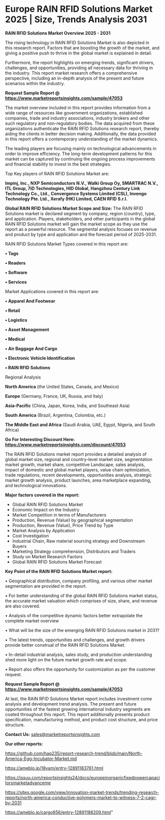 # Europe RAIN RFID Solutions Market 2025 | Size, Trends Analysis 2031

<Strong> RAIN RFID Solutions Market Overview 2025 - 2031</strong>

The rising technology in RAIN RFID Solutions Market is also depicted in this research report. Factors that are boosting the growth of the market, and giving a positive push to thrive in the global market is explained in detail.

Furthermore, the report highlights on emerging trends, significant drivers, challenges, and opportunities, providing all necessary data for thriving in the industry. This report market research offers a comprehensive perspective, including an in-depth analysis of the present and future scenarios within the industry.

<strong>Request Sample Report @ <a href=https://www.marketreportsinsights.com/sample/47053>https://www.marketreportsinsights.com/sample/47053</a></strong>

The market overview included in this report provides information from a wide range of resources like government organizations, established companies, trade and industry associations, industry brokers and other such regulatory and non-regulatory bodies. The data acquired from these organizations authenticate the RAIN RFID Solutions research report, thereby aiding the clients in better decision making. Additionally, the data provided in this report offers a contemporary understanding of the market dynamics.

The leading players are focusing mainly on technological advancements in order to improve efficiency. The long-term development patterns for this market can be captured by continuing the ongoing process improvements and financial stability to invest in the best strategies.

Top Key players of RAIN RFID Solutions Market are:

<strong>Impinj, Inc., NXP Semiconductors N.V., Walki Group Oy, SMARTRAC N.V., ITL Group, 7iD Technologies, HID Global, Hangzhou Century Link Technology Co., Ltd., Convergence Systems Limited (CSL), Invengo Technology Pte. Ltd., Xerafy (HK) Limited, CAEN RFID S.r.l.</strong>

<strong><b>Global RAIN RFID Solutions Market Scope and Size:</b></strong>
The RAIN RFID Solutions market is declared segment by company, region (country), type, and application. Players, stakeholders, and other participants in the global RAIN RFID Solutions market will gain the market scope as they use the report as a powerful resource. The segmental analysis focuses on revenue and product by type and application and the forecast period of 2025-2031.

RAIN RFID Solutions Market Types covered in this report are:

<strong>•  Tags

•  Readers

•  Software

•  Services</strong>

Market Applications covered in this report are:

<strong>•  Apparel And Footwear

•  Retail

•  Logistics

•  Asset Management

•  Medical

•  Air Baggage And Cargo

•  Electronic Vehicle Identification

•  RAIN RFID Solutions</strong> 

Regional Analysis

<strong>North America</strong> (the United States, Canada, and Mexico)

<strong>Europe</strong> (Germany, France, UK, Russia, and Italy)

<strong>Asia-Pacific</strong> (China, Japan, Korea, India, and Southeast Asia)

<strong>South America</strong> (Brazil, Argentina, Colombia, etc.)

<strong>The Middle East and Africa</strong> (Saudi Arabia, UAE, Egypt, Nigeria, and South Africa)

<strong>Go For Interesting Discount Here: <a href=https://www.marketreportsinsights.com/discount/47053>https://www.marketreportsinsights.com/discount/47053</a></strong>

The RAIN RFID Solutions market report provides a detailed analysis of global market size, regional and country-level market size, segmentation market growth, market share, competitive Landscape, sales analysis, impact of domestic and global market players, value chain optimization, trade regulations, recent developments, opportunities analysis, strategic market growth analysis, product launches, area marketplace expanding, and technological innovations.

<strong><b>Major factors covered in the report:</b></strong>
<ul>
  <li>Global RAIN RFID Solutions Market </li>
  <li>Economic Impact on the Industry</li>
  <li>Market Competition in terms of Manufacturers</li>
  <li>Production, Revenue (Value) by geographical segmentation</li>
  <li>Production, Revenue (Value), Price Trend by Type</li>
  <li>Market Analysis by Application</li>
  <li>Cost Investigation</li>
  <li>Industrial Chain, Raw material sourcing strategy and Downstream Buyers</li>
  <li>Marketing Strategy comprehension, Distributors and Traders</li>
  <li>Study on Market Research Factors</li>
  <li>Global RAIN RFID Solutions Market Forecast</li>
</ul>

<strong><b>Key Point of the RAIN RFID Solutions Market report:</b></strong>

• Geographical distribution, company profiling, and various other market segmentation are provided in the report.

• For better understanding of the global RAIN RFID Solutions market status, the accurate market valuation which comprises of size, share, and revenue are also covered.

• Analysis of the competitive dynamic factors better extrapolate the complete market overview

• What will be the size of the emerging RAIN RFID Solutions market in 2031?

• The latest trends, opportunities and challenges, and growth drivers provide better construal of the RAIN RFID Solutions Market.

• In-detail industrial analysis, sales study, and production understanding shed more light on the future market growth rate and scope.

• Report also offers the opportunity for customization as per the customer request.

<strong>Request Sample Report @ <a href=https://www.marketreportsinsights.com/sample/47053>https://www.marketreportsinsights.com/sample/47053</a></strong>

At last, the RAIN RFID Solutions Market report includes investment come analysis and development trend analysis. The present and future opportunities of the fastest growing international industry segments are coated throughout this report. This report additionally presents product specification, manufacturing method, and product cost structure, and price structure.

<strong>Contact Us:</strong>
sales@marketreportsinsights.com

<strong>Our other reports:</strong>

<a href=https://github.com/haq235/report-research-trend/blob/main/North-America-Egg-Incubator-Market.md>https://github.com/haq235/report-research-trend/blob/main/North-America-Egg-Incubator-Market.md</a>

<a href=https://ameblo.jp/18yam/entry-12891183761.html>https://ameblo.jp/18yam/entry-12891183761.html</a>

<a href=https://issuu.com/reportsinsights24/docs/europeinorganicfixedpowercapacitorsmarketadvanceme>https://issuu.com/reportsinsights24/docs/europeinorganicfixedpowercapacitorsmarketadvanceme</a>

<a href=https://sites.google.com/view/innovation-market-trends/trending-research-reports/north-america-conductive-polymers-market-to-witness-7-2-cagr-by-2031>https://sites.google.com/view/innovation-market-trends/trending-research-reports/north-america-conductive-polymers-market-to-witness-7-2-cagr-by-2031</a>

<a href=https://ameblo.jp/cargo656/entry-12891188209.html>https://ameblo.jp/cargo656/entry-12891188209.html</a>"
